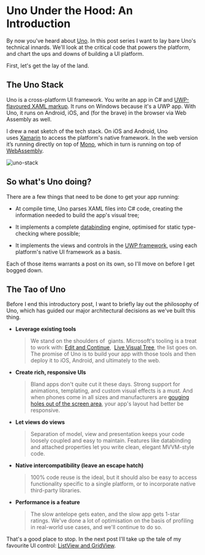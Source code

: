 # Uno Under the Hood: An Introduction


By now you've heard about [Uno](https://github.com/nventive/Uno). In
this post series I want to lay bare Uno's technical innards. We'll
look at the critical code that powers the platform, and chart the ups
and downs of building a UI platform. 

First, let's get the lay of the land. 

## The Uno Stack

Uno is a cross-platform UI framework. You write an app in C\#
and [UWP-flavoured XAML
markup](https://docs.microsoft.com/en-us/windows/uwp/xaml-platform/). It
runs on Windows because it's a UWP app. With Uno, it runs on Android,
iOS, and (for the brave) in the browser via Web Assembly as well. 

I drew a neat sketch of the tech stack. On iOS and Android, Uno
uses [Xamarin](https://visualstudio.microsoft.com/xamarin/) to access
the platform's native framework.  In the web version it’s running directly
on top of [Mono](https://github.com/mono/mono), which in turn is running on 
top of [WebAssembly](https://webassembly.org/).

![uno-stack](Assets/under-the-hood-intro-stack.png) 

## So what's Uno doing?

There are a few things that need to be done to get your app running: 

-  At compile time, Uno parses XAML files into C\# code, creating the
   information needed to build the app's visual tree; 

-  It implements a
   complete [databinding](https://docs.microsoft.com/en-us/windows/uwp/xaml-platform/dependency-properties-overview) engine,
   optimised for static type-checking where possible; 

-  It implements the views and controls in the
   [UWP framework](https://docs.microsoft.com/en-us/windows/uwp/design/controls-and-patterns/controls-by-function),
   using each platform's native UI framework as a basis.

Each of those items warrants a post on its own, so I'll move on before
I get bogged down. 

## The Tao of Uno

Before I end this introductory post, I want to briefly lay out the
philosophy of Uno, which has guided our major architectural decisions as
we've built this thing. 

-   **Leverage existing tools** 

    > We stand on the shoulders of  giants. Microsoft's tooling is a
    > treat to work with:
    > [Edit and Continue](https://docs.microsoft.com/en-us/visualstudio/debugger/edit-and-continue), 
    > [Live Visual Tree](https://docs.microsoft.com/en-us/visualstudio/debugger/inspect-xaml-properties-while-debugging),
    > the list goes on. The promise of Uno is to build your app with
    > those tools and then deploy it to iOS, Android, and ultimately
    > to the web. 

-   **Create rich, responsive UIs** 

    > Bland apps don't quite cut it these days. Strong support for
    > animations, templating, and custom visual effects is a must.
    > And when phones come in all sizes and manufacturers
    > are [gouging holes out of the screen
    > area](https://www.cnet.com/pictures/phones-with-notches/),
    > your app's layout had better be responsive. 

-   **Let views do views** 

    > Separation of model, view and presentation keeps your code
    > loosely coupled and easy to maintain. Features like
    > databinding and attached properties let you write clean,
    > elegant MVVM-style code. 

-   **Native intercompatibility (leave an escape hatch)** 

    > 100% code reuse is the ideal, but it should also be easy to
    > access functionality specific to a single platform, or to
    > incorporate native third-party libraries. 

-   **Performance is a feature** 

    > The slow antelope gets eaten, and the slow app gets 1-star
    > ratings. We've done a lot of optimisation on the basis of
    > profiling in real-world use cases, and we'll continue to do
    > so. 

That's a good place to stop. In the next post I'll take up the tale of
my favourite UI
control: [ListView and GridView](https://docs.microsoft.com/en-us/windows/uwp/design/controls-and-patterns/listview-and-gridview).
